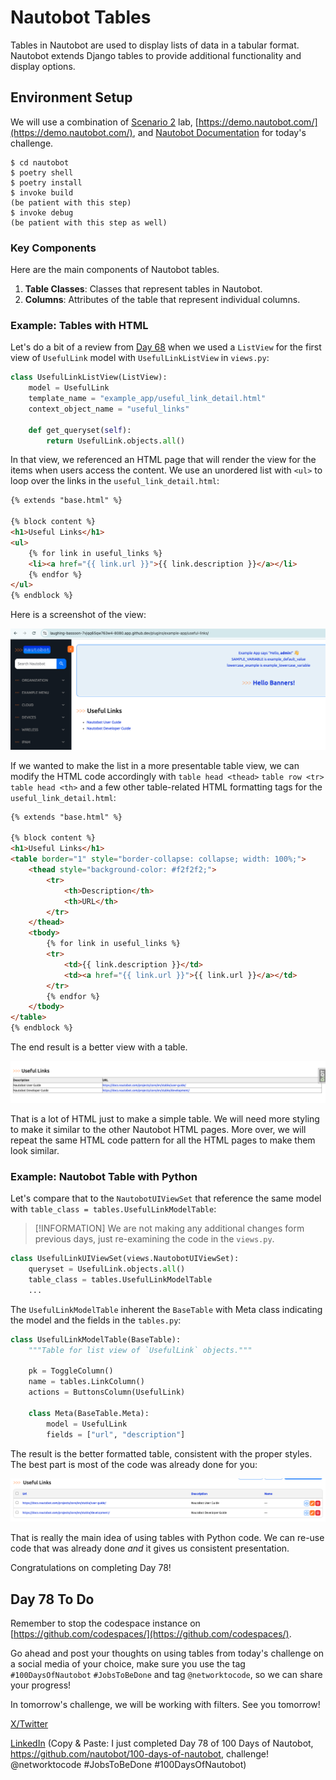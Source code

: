 # Nautobot Tables

Tables in Nautobot are used to display lists of data in a tabular format. Nautobot extends Django tables to provide additional functionality and display options.

## Environment Setup

We will use a combination of [Scenario 2](../Lab_Setup/scenario_2_setup/README.md) lab, [https://demo.nautobot.com/](https://demo.nautobot.com/), and [Nautobot Documentation](https://docs.nautobot.com/projects/core/en/latest/user-guide/core-data-model/overview/introduction/) for today's challenge. 

```
$ cd nautobot
$ poetry shell
$ poetry install
$ invoke build
(be patient with this step)
$ invoke debug
(be patient with this step as well)
```

### Key Components

Here are the main components of Nautobot tables. 

1. **Table Classes**: Classes that represent tables in Nautobot.
2. **Columns**: Attributes of the table that represent individual columns.

### Example: Tables with HTML

Let's do a bit of a review from [Day 68](../Day068_Nautobot_Views_3_Nautobot_Views/README.md) when we used a `ListView` for the first view of `UsefulLink` model with `UsefulLinkListView` in `views.py`: 

```python
class UsefulLinkListView(ListView): 
    model = UsefulLink
    template_name = "example_app/useful_link_detail.html"
    context_object_name = "useful_links"

    def get_queryset(self):
        return UsefulLink.objects.all()
```

In that view, we referenced an HTML page that will render the view for the items when users access the content. We use an unordered list with `<ul>` to loop over the links in the `useful_link_detail.html`: 

```html
{% extends "base.html" %}

{% block content %}
<h1>Useful Links</h1>
<ul>
    {% for link in useful_links %}
    <li><a href="{{ link.url }}">{{ link.description }}</a></li>
    {% endfor %}
</ul>
{% endblock %}

```

Here is a screenshot of the view: 

![table_html_1](images/table_html_1.png)

If we wanted to make the list in a more presentable table view, we can modify the HTML code accordingly with `table head <thead>` `table row <tr>` `table head <th>` and a few other table-related HTML formatting tags for the `useful_link_detail.html`: 

```html
{% extends "base.html" %}

{% block content %}
<h1>Useful Links</h1>
<table border="1" style="border-collapse: collapse; width: 100%;">
    <thead style="background-color: #f2f2f2;">
        <tr>
            <th>Description</th>
            <th>URL</th>
        </tr>
    </thead>
    <tbody>
        {% for link in useful_links %}
        <tr>
            <td>{{ link.description }}</td>
            <td><a href="{{ link.url }}">{{ link.url }}</a></td>
        </tr>
        {% endfor %}
    </tbody>
</table>
{% endblock %}

```

The end result is a better view with a table. 

![table_html_2](images/table_html_2.png)

That is a lot of HTML just to make a simple table. We will need more styling to make it similar to the other Nautobot HTML pages. More over, we will repeat the same HTML code pattern for all the HTML pages to make them look similar. 

### Example: Nautobot Table with Python 

Let's compare that to the `NautobotUIViewSet` that reference the same model with `table_class = tables.UsefulLinkModelTable`: 

> [!INFORMATION]
> We are not making any additional changes form previous days, just re-examining the code in the `views.py`. 

```python
class UsefulLinkUIViewSet(views.NautobotUIViewSet):
    queryset = UsefulLink.objects.all()
    table_class = tables.UsefulLinkModelTable
    ...
```

The `UsefulLinkModelTable` inherent the `BaseTable` with Meta class indicating the model and the fields in the `tables.py`: 

```python
class UsefulLinkModelTable(BaseTable):
    """Table for list view of `UsefulLink` objects."""

    pk = ToggleColumn()
    name = tables.LinkColumn()
    actions = ButtonsColumn(UsefulLink)

    class Meta(BaseTable.Meta):
        model = UsefulLink
        fields = ["url", "description"]
```

The result is the better formatted table, consistent with the proper styles. The best part is most of the code was already done for you: 

![table_python_1](images/table_python_1.png)

That is really the main idea of using tables with Python code. We can re-use code that was already done *and* it gives us consistent presentation. 

Congratulations on completing Day 78!

## Day 78 To Do

Remember to stop the codespace instance on [https://github.com/codespaces/](https://github.com/codespaces/). 

Go ahead and post your thoughts on using tables from today's challenge on a social media of your choice, make sure you use the tag `#100DaysOfNautobot` `#JobsToBeDone` and tag `@networktocode`, so we can share your progress! 

In tomorrow's challenge, we will be working with filters. See you tomorrow! 

[X/Twitter](<https://twitter.com/intent/tweet?url=https://github.com/nautobot/100-days-of-nautobot&text=I+just+completed+Day+78+of+the+100+days+of+nautobot+challenge+!&hashtags=100DaysOfNautobot,JobsToBeDone>)

[LinkedIn](https://www.linkedin.com/) (Copy & Paste: I just completed Day 78 of 100 Days of Nautobot, https://github.com/nautobot/100-days-of-nautobot, challenge! @networktocode #JobsToBeDone #100DaysOfNautobot) 
